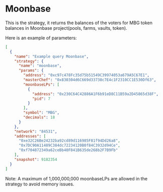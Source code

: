 # Moonbase

This is the strategy, it returns the balances of the voters for MBG token balances
in Moonbase project(pools, farms, vaults, token).

Here is an example of parameters:

```json
[
  {
    "name": "Example query Moonbase",
    "strategy": {
      "name": "moonbase",
      "params": {
        "address": "0xc97c478Fc35d75b51549C39974053a679A5C67E1",
        "masterChef": "0x830304d6C669d33738c7E4c1F2310CC1E530Df63",
        "moonbaseLPs": [
          {
            "address": "0x230C64C42886A1F6b91eD8C11B59a2D45865d38F",
            "pid": 7
          }
        ],
        "symbol": "MBG",
        "decimals": 18
      }
    },
    "network": "84531",
    "addresses": [
      "0xe32C26Be24232ba92cd89d116985F81f94Dd26a8",
      "0x7DC90A11489C384dc72234120B0f84C3932d94Ce",
      "0xf704872349a62ceBb40F841B635de268b2F7B9Fb"
    ],
    "snapshot": 9182354
  }
]
```
Note: A maximum of 1,000,000,000 moonbaseLPs are allowed in the strategy to avoid memory issues.